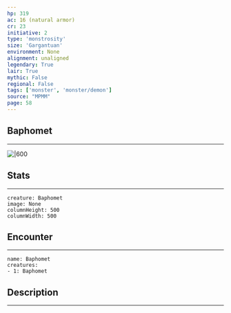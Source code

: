 ```yaml
---
hp: 319
ac: 16 (natural armor)
cr: 23
initiative: 2
type: 'monstrosity'    
size: 'Gargantuan'
environment: None
alignment: unaligned
legendary: True
lair: True
mythic: False
regional: False
tags: ['monster', 'monster/demon']
source: "MPMM"
page: 58
---
```


## Baphomet
---

![|600](D:/Program%20Files/5e.tools/img/bestiary/MPMM/Baphomet.webp)

## Stats
---

```statblock
creature: Baphomet
image: None
columnHeight: 500
columnWidth: 500
```

## Encounter
---

```encounter-table
name: Baphomet
creatures:
- 1: Baphomet
```

## Description
---




